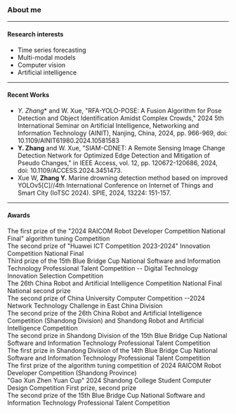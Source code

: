 ### About me
---
#### **Research interests**
- Time series forecasting
- Multi-modal models
- Computer vision
- Artificial intelligence
---
#### **Recent Works**
- *Y. Zhang** and W. Xue, "RFA-YOLO-POSE: A Fusion Algorithm for Pose Detection and Object Identification Amidst Complex Crowds," 2024 5th International Seminar on Artificial Intelligence, Networking and Information Technology (AINIT), Nanjing, China, 2024, pp. 966-969, doi: 10.1109/AINIT61980.2024.10581583
- **Y. Zhang** and W. Xue, "SIAM-CDNET: A Remote Sensing Image Change Detection Network for Optimized Edge Detection and Mitigation of Pseudo Changes," in IEEE Access, vol. 12, pp. 120672-120686, 2024, doi: 10.1109/ACCESS.2024.3451473.
- Xue W, **Zhang Y.** Marine drowning detection method based on improved YOLOv5[C]//4th International Conference on Internet of Things and Smart City (IoTSC 2024). SPIE, 2024, 13224: 151-157.
---
#### **Awards**
The first prize of the "2024 RAICOM Robot Developer Competition National Final" algorithm tuning Competition \
The second prize of "Huawei ICT Competition 2023-2024" Innovation Competition National Final \
Third prize of the 15th Blue Bridge Cup National Software and Information Technology Professional Talent Competition -- Digital Technology Innovation Selection Competition \
The 26th China Robot and Artificial Intelligence Competition National Final National second prize \
The second prize of China University Computer Competition --2024 Network Technology Challenge in East China Division \
The second prize of the 26th China Robot and Artificial Intelligence Competition (Shandong Division) and Shandong Robot and Artificial Intelligence Competition \
The second prize in Shandong Division of the 15th Blue Bridge Cup National Software and Information Technology Professional Talent Competition \
The first prize in Shandong Division of the 14th Blue Bridge Cup National Software and Information Technology Professional Talent Competition \
The first prize of the algorithm tuning competition of 2024 RAICOM Robot Developer Competition (Shandong Province) \
"Gao Xun Zhen Yuan Cup" 2024 Shandong College Student Computer Design Competition First prize, second prize \
The second prize of the 15th Blue Bridge Cup National Software and Information Technology Professional Talent Competition 
